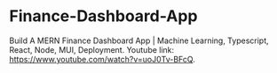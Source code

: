 # Finance-Dashboard-App
Build A MERN Finance Dashboard App | Machine Learning, Typescript, React, Node, MUI, Deployment. Youtube link: https://www.youtube.com/watch?v=uoJ0Tv-BFcQ. 
